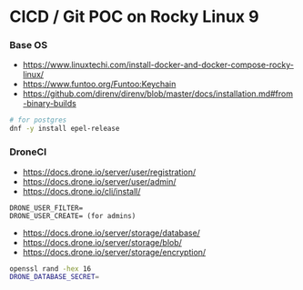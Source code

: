 # CICD / Git POC on Rocky Linux 9

### Base OS

* https://www.linuxtechi.com/install-docker-and-docker-compose-rocky-linux/
* https://www.funtoo.org/Funtoo:Keychain
* https://github.com/direnv/direnv/blob/master/docs/installation.md#from-binary-builds

```sh
# for postgres
dnf -y install epel-release
```

### DroneCI

* https://docs.drone.io/server/user/registration/
* https://docs.drone.io/server/user/admin/
* https://docs.drone.io/cli/install/

```
DRONE_USER_FILTER=
DRONE_USER_CREATE= (for admins)
```

* https://docs.drone.io/server/storage/database/
* https://docs.drone.io/server/storage/blob/
* https://docs.drone.io/server/storage/encryption/

```sh
openssl rand -hex 16
DRONE_DATABASE_SECRET=
```
